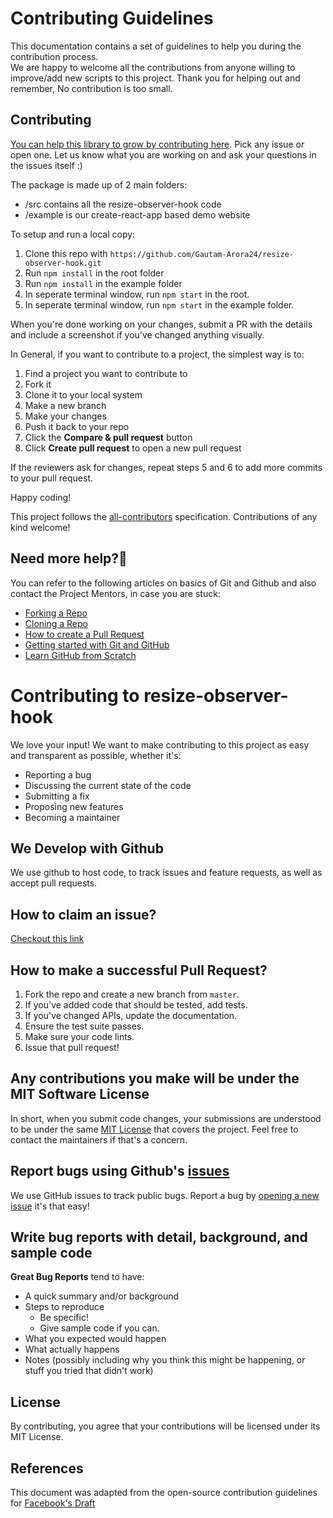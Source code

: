 # Contributing Guidelines

This documentation contains a set of guidelines to help you during the contribution process.  
We are happy to welcome all the contributions from anyone willing to improve/add new scripts to this project. Thank you for helping out and remember, No contribution is too small.

## [](#contributing)Contributing

[You can help this library to grow by contributing here](https://github.com/Gautam-Arora24/resize-observer-hook/issues). Pick any issue or open one. Let us know what you are working on and ask your questions in the issues itself :)

The package is made up of 2 main folders:

- /src contains all the resize-observer-hook code
- /example is our create-react-app based demo website

To setup and run a local copy:

1.  Clone this repo with `https://github.com/Gautam-Arora24/resize-observer-hook.git`
2.  Run `npm install` in the root folder
3.  Run `npm install` in the example folder
4.  In seperate terminal window, run `npm start` in the root.
5.  In seperate terminal window, run `npm start` in the example folder.

When you're done working on your changes, submit a PR with the details and include a screenshot if you've changed anything visually.

In General, if you want to contribute to a project, the simplest way is to:

1.  Find a project you want to contribute to
2.  Fork it
3.  Clone it to your local system
4.  Make a new branch
5.  Make your changes
6.  Push it back to your repo
7.  Click the **Compare & pull request** button
8.  Click **Create pull request** to open a new pull request

If the reviewers ask for changes, repeat steps 5 and 6 to add more commits to your pull request.

Happy coding!

This project follows the [all-contributors](https://github.com/all-contributors/all-contributors) specification. Contributions of any kind welcome!

## Need more help?🤔

You can refer to the following articles on basics of Git and Github and also contact the Project Mentors, in case you are stuck:

- [Forking a Repo](https://help.github.com/en/github/getting-started-with-github/fork-a-repo)
- [Cloning a Repo](https://help.github.com/en/desktop/contributing-to-projects/creating-an-issue-or-pull-request)
- [How to create a Pull Request](https://opensource.com/article/19/7/create-pull-request-github)
- [Getting started with Git and GitHub](https://towardsdatascience.com/getting-started-with-git-and-github-6fcd0f2d4ac6)
- [Learn GitHub from Scratch](https://lab.github.com/githubtraining/introduction-to-github)

# Contributing to resize-observer-hook

We love your input! We want to make contributing to this project as easy and transparent as possible, whether it's:

- Reporting a bug
- Discussing the current state of the code
- Submitting a fix
- Proposing new features
- Becoming a maintainer

## We Develop with Github

We use github to host code, to track issues and feature requests, as well as accept pull requests.

## How to claim an issue?

[Checkout this link](https://docs.github.com/en/issues/tracking-your-work-with-issues/assigning-issues-and-pull-requests-to-other-github-users)

## How to make a successful Pull Request?

1. Fork the repo and create a new branch from `master`.
2. If you've added code that should be tested, add tests.
3. If you've changed APIs, update the documentation.
4. Ensure the test suite passes.
5. Make sure your code lints.
6. Issue that pull request!

## Any contributions you make will be under the MIT Software License

In short, when you submit code changes, your submissions are understood to be under the same [MIT License](http://choosealicense.com/licenses/mit/) that covers the project. Feel free to contact the maintainers if that's a concern.

## Report bugs using Github's [issues](https://github.com/ALPHAVIO/BlogSite/issues)

We use GitHub issues to track public bugs. Report a bug by [opening a new issue](https://docs.github.com/en/github/managing-your-work-on-github/creating-an-issue) it's that easy!

## Write bug reports with detail, background, and sample code

**Great Bug Reports** tend to have:

- A quick summary and/or background
- Steps to reproduce
  - Be specific!
  - Give sample code if you can.
- What you expected would happen
- What actually happens
- Notes (possibly including why you think this might be happening, or stuff you tried that didn't work)

## License

By contributing, you agree that your contributions will be licensed under its MIT License.

## References

This document was adapted from the open-source contribution guidelines for [Facebook's Draft](https://github.com/facebook/draft-js/blob/a9316a723f9e918afde44dea68b5f9f39b7d9b00/CONTRIBUTING.md)
